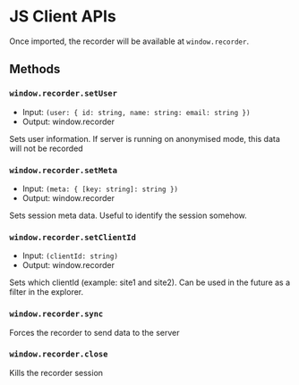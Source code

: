 # JS Client APIs

Once imported, the recorder will be available at `window.recorder`.

## Methods

### `window.recorder.setUser`

- Input: `(user: { id: string, name: string: email: string })`
- Output: window.recorder

Sets user information. If server is running on anonymised mode, this data will not be recorded

### `window.recorder.setMeta`

- Input: `(meta: { [key: string]: string })`
- Output: window.recorder

Sets session meta data. Useful to identify the session somehow.

### `window.recorder.setClientId`

- Input: `(clientId: string)`
- Output: window.recorder

Sets which clientId (example: site1 and site2). Can be used in the future as a filter in the explorer.

### `window.recorder.sync`

Forces the recorder to send data to the server

### `window.recorder.close`

Kills the recorder session
